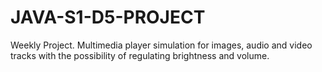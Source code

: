 # JAVA-S1-D5-PROJECT

Weekly Project.
Multimedia player simulation for images, audio and video tracks with the possibility of regulating brightness and volume.
